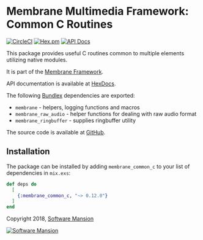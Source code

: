 # Membrane Multimedia Framework: Common C Routines

[![CircleCI](https://circleci.com/gh/membraneframework/membrane_common_c.svg?style=svg)](https://circleci.com/gh/membraneframework/membrane_common_c)
[![Hex.pm](https://img.shields.io/hexpm/v/membrane_common_c.svg)](https://hex.pm/packages/membrane_common_c)
[![API Docs](https://img.shields.io/badge/api-docs-yellow.svg?style=flat)](https://hexdocs.pm/membrane_common_c/)

This package provides useful C routines common to multiple elements utilizing native modules.

It is part of the [Membrane Framework](https://membraneframework.org/).

API documentation is available at [HexDocs](https://hexdocs.pm/membrane_common_c/).

The following [Bundlex](https://hex.pm/packages/bundlex) dependencies are exported:
* `membrane` - helpers, logging functions and macros
* `membrane_raw_audio` - helper functions for dealing with raw audio format
* `membrane_ringbuffer` - supplies ringbuffer utility

The source code is available at [GitHub](https://github.com/membraneframework/membrane_common_c).

## Installation

The package can be installed by adding `membrane_common_c` to your list of dependencies in `mix.exs`:

```elixir
def deps do
  [
	{:membrane_common_c, "~> 0.12.0"}
  ]
end
```

Copyright 2018, [Software Mansion](https://swmansion.com/?utm_source=git&utm_medium=readme&utm_campaign=membrane)

[![Software Mansion](https://logo.swmansion.com/logo?color=white&variant=desktop&width=200&tag=membrane-github)](https://swmansion.com/?utm_source=git&utm_medium=readme&utm_campaign=membrane)
